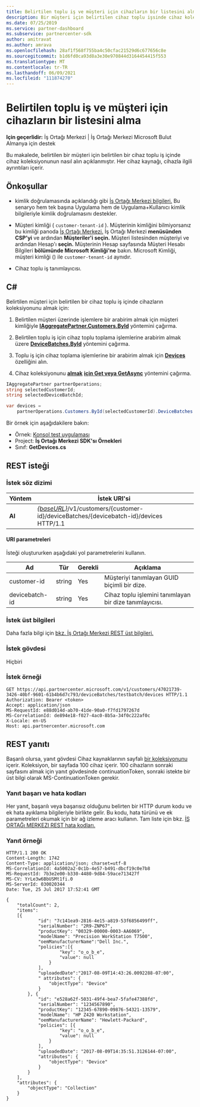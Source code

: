 ```yaml
---
title: Belirtilen toplu iş ve müşteri için cihazların bir listesini alma
description: Bir müşteri için belirtilen cihaz toplu işsinde cihaz koleksiyonunu ve cihaz ayrıntılarını alma.
ms.date: 07/25/2019
ms.service: partner-dashboard
ms.subservice: partnercenter-sdk
author: amitravat
ms.author: amrava
ms.openlocfilehash: 28af1f568f755ba4c50cfac21529d6c677656c8e
ms.sourcegitcommit: b1d6fd0ca93d8a3e30e970844d3164454415f553
ms.translationtype: MT
ms.contentlocale: tr-TR
ms.lasthandoff: 06/09/2021
ms.locfileid: "111874270"
---
```

# <a name="get-a-list-of-devices-for-the-specified-batch-and-customer"></a>Belirtilen toplu iş ve müşteri için cihazların bir listesini alma

**Için geçerlidir:** İş Ortağı Merkezi | İş Ortağı Merkezi Microsoft Bulut Almanya için destek

Bu makalede, belirtilen bir müşteri için belirtilen bir cihaz toplu iş içinde cihaz koleksiyonunun nasıl alın açıklanmıştır. Her cihaz kaynağı, cihazla ilgili ayrıntıları içerir.

## <a name="prerequisites"></a>Önkoşullar

- kimlik doğrulamasında açıklandığı gibi [İş Ortağı Merkezi bilgileri.](partner-center-authentication.md) Bu senaryo hem tek başına Uygulama hem de Uygulama+Kullanıcı kimlik bilgileriyle kimlik doğrulamasını destekler.

- Müşteri kimliği ( `customer-tenant-id` ). Müşterinin kimliğini bilmiyorsanız bu kimliği panoda [İş Ortağı Merkezi.](https://partner.microsoft.com/dashboard) İş Ortağı Merkezi **menüsünden CSP'yi** ve ardından **Müşteriler'i seçin.** Müşteri listesinden müşteriyi ve ardından Hesap'ı **seçin.** Müşterinin Hesap sayfasında Müşteri Hesabı Bilgileri **bölümünde Microsoft** **Kimliği'ne** bakın. Microsoft Kimliği, müşteri kimliği () ile `customer-tenant-id` aynıdır.

- Cihaz toplu iş tanımlayıcısı.

## <a name="c"></a>C\#

Belirtilen müşteri için belirtilen bir cihaz toplu iş içinde cihazların koleksiyonunu almak için:

1. Belirtilen müşteri üzerinde işlemlere bir arabirim almak için müşteri kimliğiyle [**IAggregatePartner.Customers.ById**](/dotnet/api/microsoft.store.partnercenter.customers.icustomercollection.byid) yöntemini çağırma.

2. Belirtilen toplu iş için cihaz toplu toplama işlemlerine arabirim almak üzere [**DeviceBatches.ById**](/dotnet/api/microsoft.store.partnercenter.devicesdeployment.idevicesbatchcollection.byid) yöntemini çağırma.

3. Toplu iş için cihaz toplama işlemlerine bir arabirim almak için [**Devices**](/dotnet/api/microsoft.store.partnercenter.devicesdeployment.idevicesbatch.devices) özelliğini alın.

4. Cihaz koleksiyonunu [**almak**](/dotnet/api/microsoft.store.partnercenter.devicesdeployment.idevicecollection.get) [**için Get veya GetAsync**](/dotnet/api/microsoft.store.partnercenter.devicesdeployment.idevicecollection.getasync) yöntemini çağırma.

``` csharp
IAggregatePartner partnerOperations;
string selectedCustomerId;
string selectedDeviceBatchId;

var devices =
    partnerOperations.Customers.ById(selectedCustomerId).DeviceBatches.ById(selectedDeviceBatchId).Devices.Get();
```

Bir örnek için aşağıdakilere bakın:

- Örnek: [Konsol test uygulaması](console-test-app.md)
- Project: **İş Ortağı Merkezi SDK'sı Örnekleri**
- Sınıf: **GetDevices.cs**

## <a name="rest-request"></a>REST isteği

### <a name="request-syntax"></a>İstek söz dizimi

| Yöntem  | İstek URI'si                                                                                                            |
|---------|------------------------------------------------------------------------------------------------------------------------|
| **Al** | [*{baseURL}*](partner-center-rest-urls.md)/v1/customers/{customer-id}/deviceBatches/{devicebatch-id}/devices HTTP/1.1 |

#### <a name="uri-parameters"></a>URI parametreleri

İsteği oluştururken aşağıdaki yol parametrelerini kullanın.

| Ad           | Tür   | Gerekli | Açıklama                                           |
|----------------|--------|----------|-------------------------------------------------------|
| customer-id    | string | Yes      | Müşteriyi tanımlayan GUID biçimli bir dize. |
| devicebatch-id | string | Yes      | Cihaz toplu işlemini tanımlayan bir dize tanımlayıcısı. |

### <a name="request-headers"></a>İstek üst bilgileri

Daha fazla bilgi için [bkz. İş Ortağı Merkezi REST üst bilgileri.](headers.md)

### <a name="request-body"></a>İstek gövdesi

Hiçbiri

### <a name="request-example"></a>İstek örneği

```http
GET https://api.partnercenter.microsoft.com/v1/customers/47021739-3426-40bf-9601-61b4b6d7c793/deviceBatches/testbatch/devices HTTP/1.1
Authorization: Bearer <token>
Accept: application/json
MS-RequestId: e88d014d-ab70-41de-90a0-f7fd1797267d
MS-CorrelationId: de894e18-f027-4ac0-8b5a-34f0c222af0c
X-Locale: en-US
Host: api.partnercenter.microsoft.com
```

## <a name="rest-response"></a>REST yanıtı

Başarılı olursa, yanıt gövdesi Cihaz kaynaklarının sayfalı [bir koleksiyonunu](device-deployment-resources.md#device) içerir. Koleksiyon, bir sayfada 100 cihaz içerir. 100 cihazların sonraki sayfasını almak için yanıt gövdesinde continuationToken, sonraki istekte bir üst bilgi olarak MS-ContinuationToken gerekir.

### <a name="response-success-and-error-codes"></a>Yanıt başarı ve hata kodları

Her yanıt, başarılı veya başarısız olduğunu belirten bir HTTP durum kodu ve ek hata ayıklama bilgileriyle birlikte gelir. Bu kodu, hata türünü ve ek parametreleri okumak için bir ağ izleme aracı kullanın. Tam liste için bkz. [İŞ ORTAĞı MERKEZI REST hata kodları.](error-codes.md)

### <a name="response-example"></a>Yanıt örneği

```http
HTTP/1.1 200 OK
Content-Length: 1742
Content-Type: application/json; charset=utf-8
MS-CorrelationId: 4a5002a2-0c1b-4e57-b491-dbcf19c0e7b8
MS-RequestId: 7b3e2e00-b330-4480-9d84-59ace713427f
MS-CV: YrLe3w6BbUSMt1fi.0
MS-ServerId: 030020344
Date: Tue, 25 Jul 2017 17:52:41 GMT

{
    "totalCount": 2,
    "items":
    [{
            "id": "7c141ea9-2816-4e15-a819-53f6856499ff",
            "serialNumber": "2R9-ZNP67",
            "productKey": "00329-00000-0003-AA6069",
            "modelName": "Precision WorkStation T7500",
            "oemManufacturerName":"Dell Inc.",
            "policies":[{
                    "key": "o_o_b_e",
                    "value": null
                }
            ],
            "uploadedDate":"2017-08-09T14:43:26.0092288-07:00",
            " attributes": {
                "objectType": "Device"
            }
        }, {
            "id": "e528a62f-5031-49f4-bea7-5fafe47388fd",
            "serialNumber": "1234567890",
            "productKey": "12345-67890-09876-54321-13579",
            "modelName": "HP Z420 Workstation",
            "oemManufacturerName": "Hewlett-Packard",
            "policies": [{
                    "key": "o_o_b_e",
                    "value": null
                }
            ],
            "uploadedDate": "2017-08-09T14:35:51.3126144-07:00",
            "attributes": {
                "objectType": "Device"
            }
        }
    ],
    "attributes": {
        "objectType": "Collection"
    }
}
```
